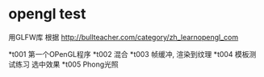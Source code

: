 # opengl test

用GLFW库  根据 http://bullteacher.com/category/zh_learnopengl_com

*t001   第一个OPenGL程序 
*t002   混合
*t003   帧缓冲,  渲染到纹理
*t004   模板测试练习  选中效果
*t005   Phong光照